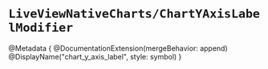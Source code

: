 # ``LiveViewNativeCharts/ChartYAxisLabelModifier``

@Metadata {
    @DocumentationExtension(mergeBehavior: append)
    @DisplayName("chart_y_axis_label", style: symbol)
}
